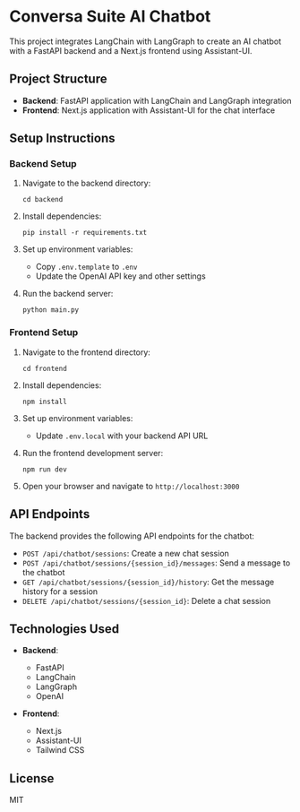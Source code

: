 # Conversa Suite AI Chatbot

This project integrates LangChain with LangGraph to create an AI chatbot with a FastAPI backend and a Next.js frontend using Assistant-UI.

## Project Structure

- **Backend**: FastAPI application with LangChain and LangGraph integration
- **Frontend**: Next.js application with Assistant-UI for the chat interface

## Setup Instructions

### Backend Setup

1. Navigate to the backend directory:
   ```
   cd backend
   ```

2. Install dependencies:
   ```
   pip install -r requirements.txt
   ```

3. Set up environment variables:
   - Copy `.env.template` to `.env`
   - Update the OpenAI API key and other settings

4. Run the backend server:
   ```
   python main.py
   ```

### Frontend Setup

1. Navigate to the frontend directory:
   ```
   cd frontend
   ```

2. Install dependencies:
   ```
   npm install
   ```

3. Set up environment variables:
   - Update `.env.local` with your backend API URL

4. Run the frontend development server:
   ```
   npm run dev
   ```

5. Open your browser and navigate to `http://localhost:3000`

## API Endpoints

The backend provides the following API endpoints for the chatbot:

- `POST /api/chatbot/sessions`: Create a new chat session
- `POST /api/chatbot/sessions/{session_id}/messages`: Send a message to the chatbot
- `GET /api/chatbot/sessions/{session_id}/history`: Get the message history for a session
- `DELETE /api/chatbot/sessions/{session_id}`: Delete a chat session

## Technologies Used

- **Backend**:
  - FastAPI
  - LangChain
  - LangGraph
  - OpenAI

- **Frontend**:
  - Next.js
  - Assistant-UI
  - Tailwind CSS

## License

MIT 